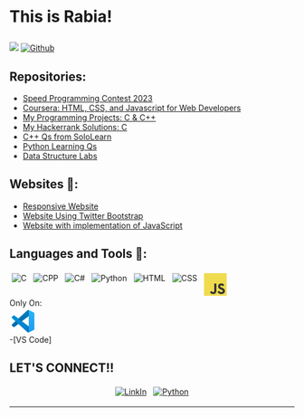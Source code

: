 # This is Rabia! <p align="center">

![](https://visitor-badge.laobi.icu/badge?page_id=SRAABIA.SRAABIA)
[![Github](https://img.shields.io/github/followers/SRAABIA?label=Follow&style=social)](https://github.com/SRAABIA)

## Repositories:

- [Speed Programming Contest 2023](https://github.com/SRAABIA/SpeedProgrammingContest)
- [Coursera: HTML, CSS, and Javascript for Web Developers](https://github.com/SRAABIA/SRAABIA.github.io)
- [My Programming Projects: C & C++](https://github.com/SRAABIA/PROJECTS)
- [My Hackerrank Solutions: C](https://github.com/SRAABIA/Hackerrank_Sol)
- [C++ Qs from SoloLearn](https://github.com/SRAABIA/SoloLearn_Cpp)
- [Python Learning Qs](https://github.com/SRAABIA/Pyhton_Learning)
- [Data Structure Labs](https://github.com/SRAABIA/Data-Structures-Labs)

## Websites 📄:

- [Responsive Website](https://sraabia.github.io/module2_solution/index.html)
- [Website Using Twitter Bootstrap](https://sraabia.github.io/module3_solution/module3_solution.html)
- [Website with implementation of JavaScript](https://sraabia.github.io/module4_solution/index.html)
 ## Languages and Tools 🧰: 
<p>
  <img src="https://github.com/abrahamcalf/programming-languages-logos/blob/master/src/c/c_48x48.png"  alt="C" height="50" style="vertical-align:top; margin:4px" >
  <img src="https://github.com/abrahamcalf/programming-languages-logos/blob/master/src/cpp/cpp_48x48.png"  alt="CPP" height="50" style="vertical-align:top; margin:4px" >
  <img src="https://github.com/abrahamcalf/programming-languages-logos/blob/master/src/csharp/csharp_48x48.png"  alt="C#" height="50" style="vertical-align:top; margin:4px" >
  <img src="https://github.com/abrahamcalf/programming-languages-logos/blob/master/src/python/python_48x48.png"  alt="Python" height="50" style="vertical-align:top; margin:4px" >
  <img src="https://github.com/abrahamcalf/programming-languages-logos/blob/master/src/html/html_48x48.png"  alt="HTML" height="50" style="vertical-align:top; margin:4px" >
  <img src="https://github.com/abrahamcalf/programming-languages-logos/blob/master/src/css/css_32x32.png" alt="CSS" height="40" style="vertical-align:top; margin:4px" > 
<img src="https://raw.githubusercontent.com/github/explore/80688e429a7d4ef2fca1e82350fe8e3517d3494d/topics/javascript/javascript.png" alt="Javascript" height="40" style="vertical-align:top; margin:4px"><br>
 Only On: <br>
<img src="https://raw.githubusercontent.com/github/explore/80688e429a7d4ef2fca1e82350fe8e3517d3494d/topics/visual-studio-code/visual-studio-code.png" alt="VS Code" height="40" style="vertical-align:top; margin:4px">
 <br>-[VS Code]
</p>
<!-- <p>
 
 ![Top Langs](https://github-readme-stats.vercel.app/api/top-langs/?username=SRAABIA&theme=tokyonight)
</p> -->

## LET'S CONNECT!!
<p align="center">
 <a href="https://www.linkedin.com/in/syeda-rabia-hashmi-a2a825229" target="_blank" rel="noopener noreferrer"> <img src="https://cdn.jsdelivr.net/npm/simple-icons@v3/icons/linkedin.svg" alt="LinkIn" height="40" style="vertical-align:top; margin:4px"></a>
 <a href="mailto:srhh316@gmail.com"> <img src="https://cdn.jsdelivr.net/npm/simple-icons@v3/icons/gmail.svg" alt="Python" height="40" style="vertical-align:top; margin:4px"></a>
</p>
<hr>
